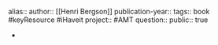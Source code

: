alias::
author:: [[Henri Bergson]] 
publication-year::
tags:: book #keyResource #iHaveit 
project:: #AMT 
question::
public:: true

-